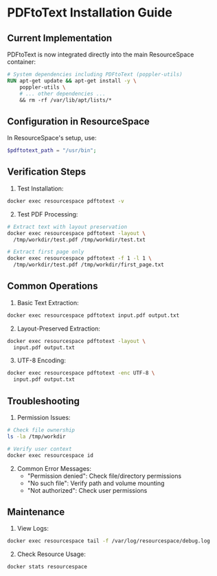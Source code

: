 # PDFtoText Installation Guide

## Current Implementation

PDFtoText is now integrated directly into the main ResourceSpace container:

```dockerfile
# System dependencies including PDFtoText (poppler-utils)
RUN apt-get update && apt-get install -y \
    poppler-utils \
    # ... other dependencies ...
    && rm -rf /var/lib/apt/lists/*
```

## Configuration in ResourceSpace

In ResourceSpace's setup, use:
```php
$pdftotext_path = "/usr/bin";
```

## Verification Steps

1. Test Installation:
```bash
docker exec resourcespace pdftotext -v
```

2. Test PDF Processing:
```bash
# Extract text with layout preservation
docker exec resourcespace pdftotext -layout \
  /tmp/workdir/test.pdf /tmp/workdir/test.txt

# Extract first page only
docker exec resourcespace pdftotext -f 1 -l 1 \
  /tmp/workdir/test.pdf /tmp/workdir/first_page.txt
```

## Common Operations

1. Basic Text Extraction:
```bash
docker exec resourcespace pdftotext input.pdf output.txt
```

2. Layout-Preserved Extraction:
```bash
docker exec resourcespace pdftotext -layout \
  input.pdf output.txt
```

3. UTF-8 Encoding:
```bash
docker exec resourcespace pdftotext -enc UTF-8 \
  input.pdf output.txt
```

## Troubleshooting

1. Permission Issues:
```bash
# Check file ownership
ls -la /tmp/workdir

# Verify user context
docker exec resourcespace id
```

2. Common Error Messages:
   - "Permission denied": Check file/directory permissions
   - "No such file": Verify path and volume mounting
   - "Not authorized": Check user permissions

## Maintenance

1. View Logs:
```bash
docker exec resourcespace tail -f /var/log/resourcespace/debug.log
```

2. Check Resource Usage:
```bash
docker stats resourcespace
```